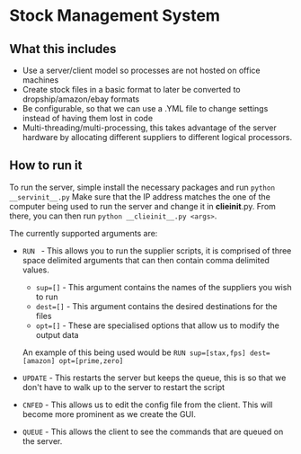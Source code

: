 # Stock Management System
## What this includes
* Use a server/client model so processes are not hosted on office machines
* Create stock files in a basic format to later be converted to dropship/amazon/ebay formats
* Be configurable, so that we can use a .YML file to change settings instead of having them lost in code
* Multi-threading/multi-processing, this takes advantage of the server hardware by allocating different suppliers to different logical processors.

## How to run it
To run the server, simple install the necessary packages and run `python __servinit__.py`
Make sure that the IP address matches the one of the computer being used to run the server and change it in __clieinit__.py. From there, you can then run `python __clieinit__.py <args>`.

The currently supported arguments are:
* `RUN ` - This allows you to run the supplier scripts, it is comprised of three space delimited arguments that can then contain comma delimited values.
  * `sup=[]` - This argument contains the names of the suppliers you wish to run
  * `dest=[]` - This argument contains the desired destinations for the files
  * `opt=[]` - These are specialised options that allow us to modify the output data
  
  An example of this being used would be `RUN sup=[stax,fps] dest=[amazon] opt=[prime,zero]`
* `UPDATE` - This restarts the server but keeps the queue, this is so that we don't have to walk up to the server to restart the script
* `CNFED` - This allows us to edit the config file from the client. This will become more prominent as we create the GUI.
* `QUEUE` - This allows the client to see the commands that are queued on the server.

